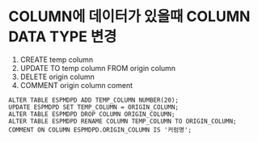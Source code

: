 

# COLUMN에 데이터가 있을때 COLUMN DATA TYPE 변경
> 
1. CREATE temp column
2. UPDATE TO temp column FROM origin column
3. DELETE origin column
4. COMMENT origin column coment

```
ALTER TABLE ESPMDPD ADD TEMP_COLUMN NUMBER(20);
UPDATE ESPMDPD SET TEMP_COLUMN = ORIGIN_COLUMN;
ALTER TABLE ESPMDPD DROP COLUMN ORIGIN_COLUMN;
ALTER TABLE ESPMDPD RENAME COLUMN TEMP_COLUMN TO ORIGIN_COLUMN;
COMMENT ON COLUMN ESPMDPD.ORIGIN_COLUMN IS '커럼명';
```
